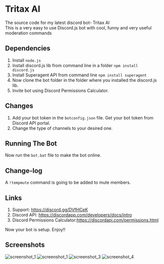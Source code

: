 # Tritax AI
The source code for my latest discord bot- Tritax AI <br>
This is a very easy to use Discord.js bot with cool, funny and very useful moderation commands
## Dependencies
1. Install ```node.js```
2. Install discord.js lib from command line in a folder ```npm install discord.js```
3. Install Superagent API from command line ```npm install superagent```
4. Now clone the bot folder in the folder where you installed the discord.js lib.
5. Invite bot using Discord Permissions Calculator.

## Changes
1. Add your bot token in the ```botconfig.json``` file. Get your bot token from Discord API portal.
2. Change the type of channels to your desired one.

## Running The Bot
Now run the ```bot.bat``` file to make the bot online.

## Change-log
A ```!tempmute``` command is going to be added to mute members.

## Links
1. Support: https://discord.gg/DVfHCeK
2. Discord API: https://discordapp.com/developers/docs/intro
3. Discord Permissions Calculator:https://discordapi.com/permissions.html

Now your bot is setup. Enjoy!!

## Screenshots
![screenshot_1](https://user-images.githubusercontent.com/37131433/37079054-461a4d1c-2207-11e8-8603-596ccac16752.png)
![screenshot_1](https://user-images.githubusercontent.com/37131433/37079269-071a5e08-2208-11e8-94a0-bee7cd703b85.png)
![screenshot_3](https://user-images.githubusercontent.com/37131433/37079280-1105dde8-2208-11e8-977c-9a47a1e9eaf0.png)
![screenshot_4](https://user-images.githubusercontent.com/37131433/37079287-12f2184c-2208-11e8-9dbc-a246e8de4157.png)


